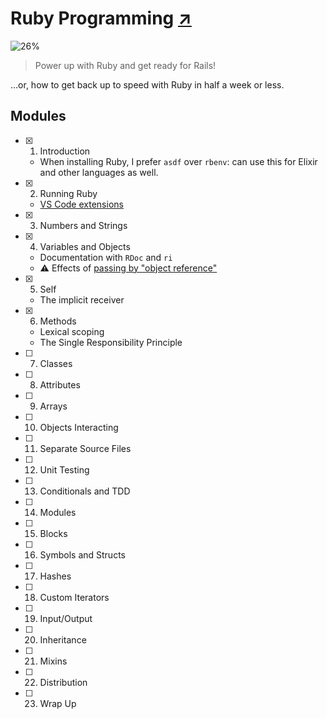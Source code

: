 # Ruby Programming [↗][course]

![26%](https://progress-bar.dev/26)

> Power up with Ruby and get ready for Rails!

…or, how to get back up to speed with Ruby in half a week or less.

## Modules

- [x] 1. Introduction
  - When installing Ruby, I prefer `asdf` over `rbenv`: can use this for Elixir and other languages as well.
- [x] 2. Running Ruby
  - [VS Code extensions](vs_code_extensions.md)
- [x] 3. Numbers and Strings
- [x] 4. Variables and Objects
  - Documentation with `RDoc` and `ri`
  - ⚠️ Effects of [passing by "object reference"](https://stackoverflow.com/a/10974116/341929)
- [x] 5. Self
  - The implicit receiver
- [x] 6. Methods
  - Lexical scoping
  - The Single Responsibility Principle
- [ ] 7. Classes
- [ ] 8. Attributes
- [ ] 9. Arrays
- [ ] 10. Objects Interacting
- [ ] 11. Separate Source Files
- [ ] 12. Unit Testing
- [ ] 13. Conditionals and TDD
- [ ] 14. Modules
- [ ] 15. Blocks
- [ ] 16. Symbols and Structs
- [ ] 17. Hashes
- [ ] 18. Custom Iterators
- [ ] 19. Input/Output
- [ ] 20. Inheritance
- [ ] 21. Mixins
- [ ] 22. Distribution
- [ ] 23. Wrap Up

[course]: https://pragmaticstudio.com/courses/ruby
